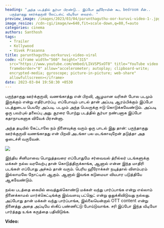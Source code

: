 ```yaml
---
heading: "அந்த படத்தில் சூர்யா பிரண்டு.. இப்போ ஹீரோயின் கூட bedroom சீன்..
  பருந்தாகுது ஊர்க்குருவி லேட்டஸ்ட் வீடியோ வைரல். "
preview_image: /images/2023/03/04/parunthaguthu-oor-kuruvi-video-1-.jpg
image_resize: /cdn-cgi/image/w=640,fit=scale-down,q=80,f=auto
categories: cinema
authors: Santhosh
tags:
  - Trailer
  - Kollywood
  - Vivek Prasanna
title: parunthaguthu-oorkuruvi-video-viral
code: <iframe width="560" height="315"
  src="https://www.youtube.com/embed/LIkVSPSxOT0" title="YouTube video player"
  frameborder="0" allow="accelerometer; autoplay; clipboard-write;
  encrypted-media; gyroscope; picture-in-picture; web-share"
  allowfullscreen></iframe>
date: 2023-03-04 19:58:30 +0530
---
```

பருந்தாகுது ஊர்க்குருவி, வணங்காத்து என் பிறவி, ஆழமான வரிகள் போல படமும் இருக்கும் என்று எதிர்பார்ப்பு. எப்போவும் பாடல் தான் அப்படி ஆரம்பிக்கும் இப்போ படத்துடைய பெயரே அப்படி. படமும் அந்த பெயருக்கு ஈடு கொடுக்கவேண்டும். அப்படி ஒரு பவர்புல் தலைப்பு அது. சூரரை போற்று படத்தில் சூர்யா நண்பனாக இப்போ கதாநாயகனாக விவேக் பிரசன்னா.

அந்த தடியில் கேட்டாலே நம் நினைவுக்கு வரும் ஒரு பாடல் இது தான்:
பருந்தாகுது ஊர்க்குருவி
வணங்காதது என் பிறவி
அடங்கா பல மடங்காவுறேன்
தடுத்தா அத ஒடைச்சி வருவேன்.

![](/images/2023/03/04/parunthaguthu-oor-kuruvi-video-2-.jpg)

இந்திய சினிமாவை பொறுத்தவரை எப்போதுமே சர்வைவல் த்ரில்லர் படங்களுக்கு மக்கள் நல்ல வரவேற்பு தான் கொடுத்திருக்காங்க, ஆனால் என்ன இந்த மாதிரி படங்கள் எப்போது அச்சும் தான் வரும். பெரிய ஹீரோக்கள் நடித்தால் விளம்பரம் இல்லாமலே நோட்டிஸ் ஆகும். ஆனால் இவங்க கடுமையா வியபார படுத்தியே ஆகவேண்டும். 

நல்ல படத்தை கையில் வைத்துக்கொண்டு மக்கள் வந்து பார்ப்பாங்க என்று எல்லாம் நினைக்காமல் மார்க்கெட்டிங்க்கு இவ்வளவு பட்ஜெட் என்று ஒதுக்கிவிடுவது நல்லது. அப்போது தான் மக்கள் வந்து பார்ப்பாங்க, இல்லையென்றால் OTT content என்று நினைத்து அதை அப்டியே ஸ்கிப் பண்ணிட்டு போய்டுவாங்க. சரி இப்போ இந்த வீடியோ பார்த்தது உங்க கருத்தை பதிவிடுங்க.

**V﻿ideo:**
